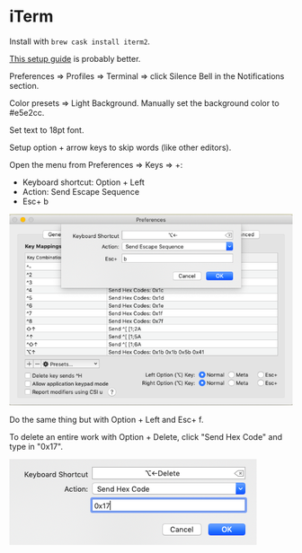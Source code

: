 # iTerm

Install with `brew cask install iterm2`.

[This setup guide](https://sourabhbajaj.com/mac-setup/iTerm/) is probably better.

Preferences => Profiles => Terminal => click Silence Bell in the Notifications section.

Color presets => Light Background.  Manually set the background color to #e5e2cc.

Set text to 18pt font.

Setup option + arrow keys to skip words (like other editors).

Open the menu from Preferences => Keys => +:

* Keyboard shortcut: Option + Left
* Action: Send Escape Sequence
* Esc+ b

![navigate_word](https://github.com/mrpowers/cali/blob/master/images/iterm_navigate_word.png)

Do the same thing but with Option + Left and Esc+ f.

To delete an entire work with Option + Delete, click "Send Hex Code" and type in "0x17".

![delete_word](https://github.com/mrpowers/cali/blob/master/images/iterm_delete_word.png)


